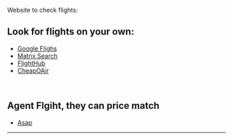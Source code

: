 Website to check flights:

## Look for flights on your own:
- [Google Flighs][google flights]
- [Matrix Search][matrix]
- [FlightHub][flighthub]
- [CheapOAir][cheapoair]

<br />

## Agent Flgiht, they can price match
- [Asap][asap]

---

[google flights]: https://www.google.com/flights
[matrix]: https://matrix.itasoftware.com/search
[flighthub]: https://www.flighthub.com
[cheapoair]: https://www.cheapoair.com
[asap]: https://www.asaptickets.com
